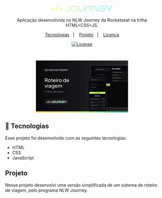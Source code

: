 <p align="center">
  <img alt="Logo NLW Journey - Rocketseat" src="./assets/logo.png" width="200px" />
</p>

<p align="center">
Aplicação desenvolvida no NLW Journey da Rocketseat na trilha HTML+CSS+JS.
</p>

<p align="center">
  <a href="#-tecnologias">Tecnologias</a>&nbsp;&nbsp;&nbsp;|&nbsp;&nbsp;&nbsp;
  <a href="#-projeto">Projeto</a>&nbsp;&nbsp;&nbsp;|&nbsp;&nbsp;&nbsp;
  <a href="#memo-licença">Licença</a>
</p>

<p align="center">
  <a href="https://mit-license.org/"><img alt="License" src="https://img.shields.io/static/v1?label=license&message=MIT&color=18181B&labelColor=BEF264"></a>
</p>

<br>

<p align="center">
  <img alt="Preview do projeto desenvolvido." src="./assets/preview.png" width="60%">
</p>


## 🚀 Tecnologias

Esse projeto foi desenvolvido com as seguintes tecnologias:

- HTML
- CSS
- JavaScript

## Projeto

Nesse projeto desenvolvi uma versão simplificada de um sistema de roteiro de viagem, pelo programa NLW Journey.
